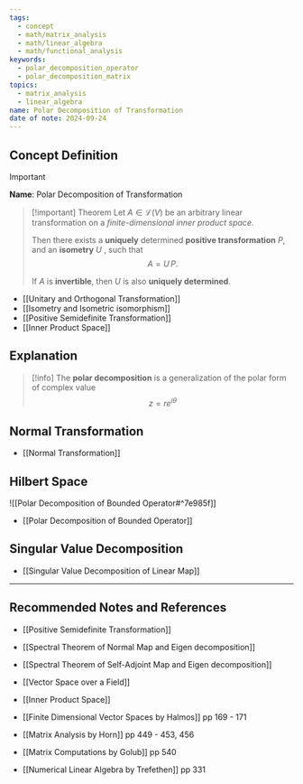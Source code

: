 ```yaml
---
tags:
  - concept
  - math/matrix_analysis
  - math/linear_algebra
  - math/functional_analysis
keywords:
  - polar_decomposition_operator
  - polar_decomposition_matrix
topics:
  - matrix_analysis
  - linear_algebra
name: Polar Decomposition of Transformation
date of note: 2024-09-24
---
```


## Concept Definition

>[!important]
>**Name**: Polar Decomposition of Transformation




>[!important] Theorem
>Let $A\in \mathcal{L}(V)$ be an arbitrary linear transformation on a *finite-dimensional inner product space*.
>
>Then there exists a **uniquely** determined **positive transformation** $P$, and an **isometry** $U$ , such that $$A = U\,P.$$ 
>
>If $A$ is **invertible**, then $U$ is also **uniquely determined**.

- [[Unitary and Orthogonal Transformation]]
- [[Isometry and Isometric isomorphism]]
- [[Positive Semidefinite Transformation]]
- [[Inner Product Space]]


## Explanation

>[!info]
>The **polar decomposition** is a generalization of the polar form of complex value $$z = re^{i\theta}$$


## Normal Transformation

- [[Normal Transformation]]



## Hilbert Space

![[Polar Decomposition of Bounded Operator#^7e985f]]

- [[Polar Decomposition of Bounded Operator]]

## Singular Value Decomposition

- [[Singular Value Decomposition of Linear Map]]


-----------
##  Recommended Notes and References



- [[Positive Semidefinite Transformation]]

- [[Spectral Theorem of Normal Map and Eigen decomposition]]
- [[Spectral Theorem of Self-Adjoint Map and Eigen decomposition]]


- [[Vector Space over a Field]]
- [[Inner Product Space]]

- [[Finite Dimensional Vector Spaces by Halmos]] pp 169 - 171
- [[Matrix Analysis by Horn]] pp 449 - 453, 456
- [[Matrix Computations by Golub]] pp 540
- [[Numerical Linear Algebra by Trefethen]] pp 331
